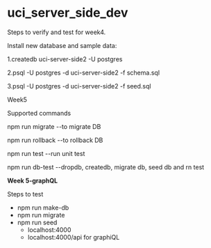 # uci_server_side_dev
Steps to verify and test for week4.

Install new database and sample data:

1.createdb uci-server-side2 -U postgres

2.psql -U postgres -d uci-server-side2 -f schema.sql

3.psql -U postgres -d uci-server-side2 -f seed.sql


Week5

Supported commands

npm run migrate --to migrate DB

npm run rollback --to rollback DB

npm run test --run unit test

npm run db-test --dropdb, createdb, migrate db, seed db and rn test

**Week 5-graphQL**

Steps to test
- npm run make-db
- npm run migrate
- npm run seed
  - localhost:4000 
  - localhost:4000/api for graphiQL
